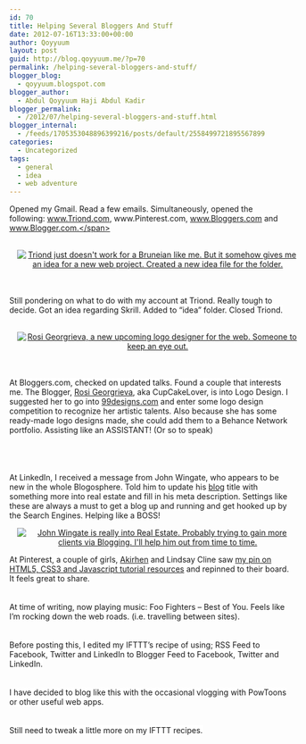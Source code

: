 ```yaml
---
id: 70
title: Helping Several Bloggers And Stuff
date: 2012-07-16T13:33:00+00:00
author: Qoyyuum
layout: post
guid: http://blog.qoyyuum.me/?p=70
permalink: /helping-several-bloggers-and-stuff/
blogger_blog:
  - qoyyuum.blogspot.com
blogger_author:
  - Abdul Qoyyuum Haji Abdul Kadir
blogger_permalink:
  - /2012/07/helping-several-bloggers-and-stuff.html
blogger_internal:
  - /feeds/1705353048896399216/posts/default/2558499721895567899
categories:
  - Uncategorized
tags:
  - general
  - idea
  - web adventure
---
```

Opened my Gmail. Read a few emails. Simultaneously, opened the following:&nbsp;<span style="background-color: white;">www.Triond.com, ww</span><span style="background-color: white;">w.Pinterest.com, www.Bloggers.com and www.Blogger.com.</span>  
<span style="background-color: white;"><br /></span> 

<div style="clear: both; text-align: center;">
  <a href="http://i2.wp.com/blog.qoyyuum.me/wp-content/uploads/2012/07/2468800.png" style="margin-left: 1em; margin-right: 1em;"><img alt="Triond just doesn't work for a Bruneian like me. But it somehow gives me an idea for a new web project. Created a new idea file for the folder." border="0" src="http://i2.wp.com/blog.qoyyuum.me/wp-content/uploads/2012/07/2468800.png?w=676" title="" data-recalc-dims="1" /></a>
</div>

<span style="background-color: white;"><br /></span>  
<span style="background-color: white;">Still pondering on what to do with my account at Triond. Really tough to decide. Got an idea regarding Skrill. Added to &#8220;idea&#8221; folder. Closed Triond.</span>  
<span style="background-color: white;"><br /></span> 

<div style="clear: both; text-align: center;">
  <a href="http://i1.wp.com/blog.qoyyuum.me/wp-content/uploads/2012/07/27244_1223646995860_1369538148_30508534_1988222_n.jpg" style="margin-left: 1em; margin-right: 1em;"><img alt="Rosi Georgrieva, a new upcoming logo designer for the web. Someone to keep an eye out." border="0" src="http://i1.wp.com/blog.qoyyuum.me/wp-content/uploads/2012/07/27244_1223646995860_1369538148_30508534_1988222_n.jpg?w=676" title="" data-recalc-dims="1" /></a>
</div>

<span style="background-color: white;"><br /></span>  
<span style="background-color: white;">At Bloggers.com, checked on updated talks. Found a couple that interests me. The Blogger, <a href="https://plus.google.com/107704942529885012042/posts">Rosi Georgrieva</a>, aka CupCakeLover, is into Logo Design. I suggested her to go into <a href="http://99designs.com/">99designs.com</a> and enter some logo design competition to recognize her artistic talents. Also because she has some ready-made logo designs made, she could add them to a Behance Network portfolio. Assisting like an ASSISTANT! (Or so to speak)</span>  
<span style="background-color: white;"><br /></span>  
<span style="background-color: white;"><br /></span>  
<span style="background-color: white;">At LinkedIn, I received a message from John Wingate, who appears to be new in the whole Blogosphere. Told him to update his <a href="http://realestatehomenetwork.com/blog/">blog</a> title with something more into real estate and fill in his meta description. Settings like these are always a must to get a blog up and running and get hooked up by the Search Engines. Helping like a BOSS!</span>

<div style="clear: both; text-align: center;">
  <a href="http://i2.wp.com/blog.qoyyuum.me/wp-content/uploads/2012/07/John-WIngate.png" style="margin-left: 1em; margin-right: 1em;"><img alt="John Wingate is really into Real Estate. Probably trying to gain more clients via Blogging. I'll help him out from time to time." border="0" src="http://i2.wp.com/blog.qoyyuum.me/wp-content/uploads/2012/07/John-WIngate.png?resize=400%2C271" title="" data-recalc-dims="1" /></a>
</div>

<span style="background-color: white;">At Pinterest, a couple of girls, <a href="http://pinterest.com/kidagara/">Akirhen</a> and Lindsay Cline saw <a href="http://pinterest.com/pin/258675572317795279/">my pin on HTML5, CSS3 and Javascript tutorial resources</a> and repinned to their board. It feels great to share.</span>  
<span style="background-color: white;"><br /></span>  
At time of writing, now playing music: Foo Fighters &#8211; Best of You. Feels like I&#8217;m rocking down the web roads. (i.e. travelling between sites).  
<span style="background-color: white;"><br /></span>  
<span style="background-color: white;">Before posting this, I edited my IFTTT&#8217;s recipe of using; RSS Feed to Facebook, Twitter and LinkedIn to Blogger Feed to Facebook, Twitter and LinkedIn.</span>  
<span style="background-color: white;"><br /></span>  
<span style="background-color: white;">I have decided to blog like this with the occasional vlogging with PowToons or other useful web apps.</span>  
<span style="background-color: white;"><br /></span>  
<span style="background-color: white;">Still need to tweak a little more on my IFTTT recipes.</span>